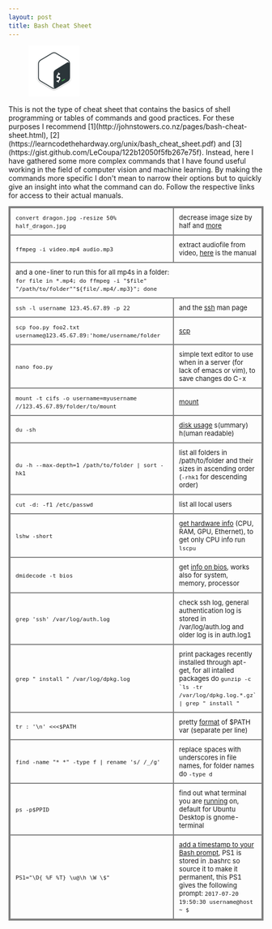 ```yaml
---
layout: post
title: Bash Cheat Sheet
---
```


<figure><img src="/images/bash-logo-25.png" alt="bash_logo" style="width: 100px;"/></figure>
This is not the type of cheat sheet that contains the basics of shell programming or tables of commands and good practices. For these purposes I recommend [1](http://johnstowers.co.nz/pages/bash-cheat-sheet.html), [2](https://learncodethehardway.org/unix/bash_cheat_sheet.pdf) and [3](https://gist.github.com/LeCoupa/122b12050f5fb267e75f). 
Instead, here I have gathered some more complex commands that I have found useful working in the field of computer vision and machine learning. By making the commands more specific I don't mean to narrow their options but to quickly give an insight into what the command can do. Follow the respective links for access to their actual manuals.

<font size="2">
<style>
table, th, td {
    border: 2px solid grey;
    border-collapse: collapse;
}
th, td {
    padding: 10px;
}
</style>
<table>
  <col width="67%">
  <col width="33%">
  <tr>
    <td><code>convert dragon.jpg -resize 50% half_dragon.jpg</code></td>
    <td>  decrease image size by half and <a href="http://www.imagemagick.org/Usage/resize/">more</a></td>
  </tr>
  <tr>
    <td><code>ffmpeg -i video.mp4 audio.mp3</code></td>
    <td>extract audiofile from video, <a href="http://ffmpeg.org/ffmpeg.html">here</a> is the manual</td>
  </tr>
  <tr>
    <td colspan="2">and a one-liner to run this for all mp4s in a folder:<br><code>for file in *.mp4; do ffmpeg -i "$file" "/path/to/folder""${file/.mp4/.mp3}"; done</code></td>
  </tr>
  <tr>
    <td><code>ssh -l username 123.45.67.89 -p 22</code></td>
    <td>and the <a href="https://linux.die.net/man/1/ssh">ssh</a> man page</td>
  </tr>
  <tr>
    <td><code>scp foo.py foo2.txt username@123.45.67.89:'home/username/folder</code></td>
    <td><a href="https://ss64.com/bash/scp.html">scp</a></td>
  </tr>
  <tr>
    <td><code>nano foo.py</code></td>
    <td>simple text editor to use when in a server (for lack of emacs or vim), to save changes do C-x</td>
  </tr>
  <tr>
    <td><code>mount -t cifs -o username=myusername //123.45.67.89/folder/to/mount</code></td>
    <td><a href="https://ss64.com/bash/mount.html">mount</a></td>
  </tr>
  <tr>
    <td><code>du -sh</code></td>
    <td><a href="https://linux.die.net/man/1/du">disk usage</a> s(ummary) h(uman readable)</td>
  </tr>
  <tr>
    <td><code>du -h --max-depth=1 /path/to/folder | sort -hk1</code></td>
    <td>list all folders in /path/to/folder and their sizes in ascending order (<code>-rhk1</code> for descending order)</td>
  </tr>
  <tr>
    <td><code>cut -d: -f1 /etc/passwd</code></td>
    <td>list all local users</td>
  </tr>
  <tr>
    <td><code>lshw -short</code></td>
    <td><a href="http://manpages.ubuntu.com/manpages/xenial/man1/lshw.1.html">get hardware info</a> (CPU, RAM, GPU, Ethernet), to get only CPU info run <code>lscpu</code></td>
  </tr>
  <tr>
    <td><code>dmidecode -t bios</code></td>
    <td>get <a href="https://linux.die.net/man/8/dmidecode">info on bios</a>, works also for system, memory, processor</td>
  </tr>
  <tr>
    <td><code>grep 'ssh' /var/log/auth.log </code></td>
    <td>check ssh log, general authentication log is stored in /var/log/auth.log and older log is in auth.log1</td>
  </tr>
  <tr>
    <td><code>grep " install " /var/log/dpkg.log </code></td>
    <td>print packages recently installed through apt-get, for all intalled packages do <code>gunzip -c `ls -tr /var/log/dpkg.log.*.gz` | grep " install "</code></td>
  </tr>
  <tr>
    <td><code>tr : '\n' <<<$PATH </code></td>
    <td>pretty <a href="https://ss64.com/bash/tr.html">format</a> of $PATH var (separate per line)</td>
  </tr>
  <tr>
    <td><code>find -name "* *" -type f | rename 's/ /_/g' </code></td>
    <td>replace spaces with underscores in file names, for folder names do <code>-type d</code></td>
  </tr>
  <tr>
    <td><code>ps -p$PPID</code></td>
    <td>find out what terminal you are <a href="https://ss64.com/bash/ps.html">running</a> on, default for Ubuntu Desktop is gnome-terminal</td>
  </tr>
  <tr>
    <td><code>PS1="\D{ %F %T} \u@\h \W \$"</code></td>
    <td><a href="https://bneijt.nl/blog/post/add-a-timestamp-to-your-bash-prompt/">add a timestamp to your Bash prompt</a>, PS1 is stored in .bashrc so source it to make it permanent, this PS1 gives the following prompt: <code>2017-07-20 19:50:30 username@host ~ $</code></td>
  </tr>
</table>  
</font>



